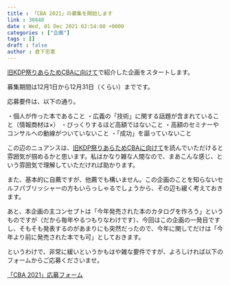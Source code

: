 ```yaml
---
title : 「CBA 2021」の募集を開始します
link : 30848
date : Wed, 01 Dec 2021 02:54:00 +0000
categories : ["企画"]
tags : []
draft : false
author : 倉下忠憲
---
```


<a href="https://rashita.net/blog/?p=30846">旧KDP祭りあらためCBAに向けて</a>で紹介した企画をスタートします。

募集期間は12月1日から12月31日（くらい）までです。

応募要件は、以下の通り。

・個人が作った本であること
・広義の「技術」に関する話題が含まれていること（情報商材は×）
・びっくりするほど高額ではないこと
・高額のセミナーやコンサルへの動線がついていないこと
・「成功」を謳っていないこと

この辺のニュアンスは、<a href="https://rashita.net/blog/?p=30846">旧KDP祭りあらためCBAに向けて</a>を読んでいただけると雰囲気が掴めるかと思います。私はかなり雑な人間なので、まあこんな感じ、という雰囲気で理解していただければ助かります。

また、基本的に自薦ですが、他薦でも構いません。この企画のことを知らないセルフパブリッシャーの方もいらっしゃるでしょうから、その辺も緩く考えておきます。

あと、本企画の主コンセプトは「今年発売された本のカタログを作ろう」というものですが（だから毎年やるつもりなわけです）、今回はこの企画の一発目ですし、そもそも発表するのがあまりにも突然だったので、今年に関してだけは「今年より前に発売された本でも可」としておきます。

というわけで、非常に緩いというかもはや雑な要件ですが、よろしければ以下のフォームからご応募くださいませ。

<a href="https://docs.google.com/forms/d/e/1FAIpQLSeTXTrW_Sp1yrPG1jU9L1-7A2cJwpxzlHdzEFKgemiBitOyQQ/viewform?usp=sf_link">「CBA 2021」応募フォーム</a>




